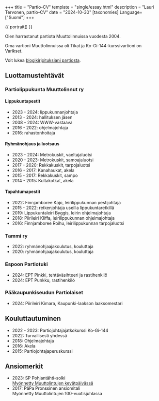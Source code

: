 +++
title = "Partio-CV"
template = "single/essay.html"
description = "Lauri Tervonen, partio-CV"
date = "2024-10-30"
[taxonomies]
Language=["Suomi"]
+++

{{
  portrait()
}}

Olen harrastanut partiota Muuttolinnuissa vuodesta 2004. 

Oma vartioni Muuttolinnuissa oli Tikat ja
Ko-Gi-144-kurssivartioni on Varikset.

Voit lukea [blogikirjoituksiani partiosta](@/text/scouts/_index.md).

## Luottamustehtävät

### Partiolippukunta Muuttolinnut ry

#### Lippukuntapestit

* 2023 - 2024: lippukunnanjohtaja
* 2013 - 2024: hallituksen jäsen
* 2008 - 2024: WWW-vastaava
* 2016 - 2022: ohjelmajohtaja
* 2016: rahastonhoitaja

#### Ryhmänohjaus ja luotsaus

- 2023 - 2024: Metrokuskit, vaeltajaluotsi
- 2020 - 2023: Metrokuskit, samoajaluotsi
- 2017 - 2020: Rekkakuskit, tarpojaluotsi
- 2016 - 2017: Kanahaukat, akela
- 2015 - 2017: Rekkakuskit, sampo
- 2014 - 2015: Kultakotkat, akela

#### Tapahtumapestit

* 2022: Finnjamboree Kajo, leirilippukunnan pestijohtaja
* 2015 - 2022: retkenjohtaja useilla lippukuntaretkillä
* 2019: Lippukuntaleiri Byggis, leirin ohjelmajohtaja
* 2018: Piirileiri Kliffa, leirilippukunnan ohjelmajohtaja
* 2016: Finnjamboree Roihu, leirilippukunnan tarpojaluotsi

### Tammi ry

- 2022: ryhmänohjaajakoulutus, kouluttaja
- 2020: ryhmänohjaajakoulutus, kouluttaja

### Espoon Partiotuki

- 2024: EPT Pinkki, tehtäväsihteeri ja rastihenkilö
- 2024: EPT Punkku, rastihenkilö

### Pääkaupunkiseudun Partiolaiset

- 2024: Piirileiri Kimara, Kaupunki-laakson laaksomestari

## Kouluttautuminen

- 2022 - 2023: Partiojohtajajatkokurssi Ko-Gi-144
- 2022: Turvallisesti yhdessä
- 2018: Ohjelmajohtaja
- 2016: Akela
- 2015: Partiojohtajaperuskurssi

## Ansiomerkit

- 2023: SP Pohjantähti-solki \
  [Myönnetty Muuttolintujen kevätpäivässä](https://muuttolinnut.fi/kevatpaivassa-kiitetty-johtokolmikkolainen-layli/)
- 2017: PäPa Pronssinen ansiomitali \
  Myönnetty Muuttolintujen 100-vuotisjuhlassa